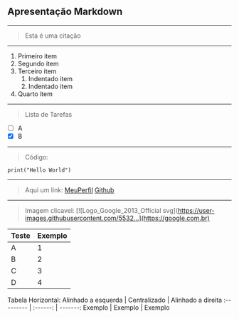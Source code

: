 ## Apresentação Markdown
---
> Esta é uma citação
---
1. Primeiro item
2. Segundo item
3. Terceiro item
    1. Indentado item
    2. Indentado item
4. Quarto item
---
> Lista de Tarefas
- [ ] A
- [x] B
---
> Código:
  ```
print("Hello World")
  ```
---
>Aqui um link:
[MeuPerfil](github.com/JotaHeartz)
[Github](github.com)
---
>Imagem clicavel:
[![Logo_Google_2013_Official svg](https://user-images.githubusercontent.com/5532...](https://google.com.br)

Teste   | Exemplo
------- | ------
A |1
B |2
C |3
D |4

Tabela Horizontal:
Alinhado a esquerda | Centralizado | Alinhado a direita
:--------- | :------: | -------:
Exemplo | Exemplo | Exemplo
